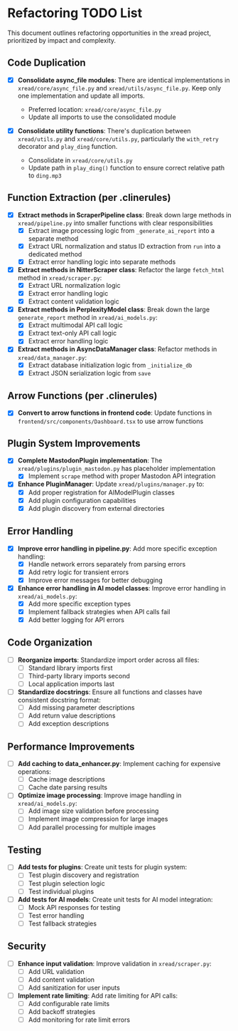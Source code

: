 # Refactoring TODO List

This document outlines refactoring opportunities in the xread project, prioritized by impact and complexity.

## Code Duplication

- [x] **Consolidate async_file modules**: There are identical implementations in `xread/core/async_file.py` and `xread/utils/async_file.py`. Keep only one implementation and update all imports.
  - Preferred location: `xread/core/async_file.py`
  - Update all imports to use the consolidated module

- [x] **Consolidate utility functions**: There's duplication between `xread/utils.py` and `xread/core/utils.py`, particularly the `with_retry` decorator and `play_ding` function.
  - Consolidate in `xread/core/utils.py`
  - Update path in `play_ding()` function to ensure correct relative path to `ding.mp3`

## Function Extraction (per .clinerules)

- [x] **Extract methods in ScraperPipeline class**: Break down large methods in `xread/pipeline.py` into smaller functions with clear responsibilities
  - [x] Extract image processing logic from `_generate_ai_report` into a separate method
  - [x] Extract URL normalization and status ID extraction from `run` into a dedicated method
  - [x] Extract error handling logic into separate methods

- [x] **Extract methods in NitterScraper class**: Refactor the large `fetch_html` method in `xread/scraper.py`:
  - [x] Extract URL normalization logic
  - [x] Extract error handling logic
  - [x] Extract content validation logic

- [x] **Extract methods in PerplexityModel class**: Break down the large `generate_report` method in `xread/ai_models.py`:
  - [x] Extract multimodal API call logic
  - [x] Extract text-only API call logic
  - [x] Extract error handling logic

- [x] **Extract methods in AsyncDataManager class**: Refactor methods in `xread/data_manager.py`:
  - [x] Extract database initialization logic from `_initialize_db`
  - [x] Extract JSON serialization logic from `save`

## Arrow Functions (per .clinerules)

- [x] **Convert to arrow functions in frontend code**: Update functions in `frontend/src/components/Dashboard.tsx` to use arrow functions

## Plugin System Improvements

- [x] **Complete MastodonPlugin implementation**: The `xread/plugins/plugin_mastodon.py` has placeholder implementation
  - [x] Implement `scrape` method with proper Mastodon API integration

- [x] **Enhance PluginManager**: Update `xread/plugins/manager.py` to:
  - [x] Add proper registration for AIModelPlugin classes
  - [x] Add plugin configuration capabilities
  - [x] Add plugin discovery from external directories

## Error Handling

- [x] **Improve error handling in pipeline.py**: Add more specific exception handling:
  - [x] Handle network errors separately from parsing errors
  - [x] Add retry logic for transient errors
  - [x] Improve error messages for better debugging

- [x] **Enhance error handling in AI model classes**: Improve error handling in `xread/ai_models.py`:
  - [x] Add more specific exception types
  - [x] Implement fallback strategies when API calls fail
  - [x] Add better logging for API errors

## Code Organization

- [ ] **Reorganize imports**: Standardize import order across all files:
  - [ ] Standard library imports first
  - [ ] Third-party library imports second
  - [ ] Local application imports last

- [ ] **Standardize docstrings**: Ensure all functions and classes have consistent docstring format:
  - [ ] Add missing parameter descriptions
  - [ ] Add return value descriptions
  - [ ] Add exception descriptions

## Performance Improvements

- [ ] **Add caching to data_enhancer.py**: Implement caching for expensive operations:
  - [ ] Cache image descriptions
  - [ ] Cache date parsing results

- [ ] **Optimize image processing**: Improve image handling in `xread/ai_models.py`:
  - [ ] Add image size validation before processing
  - [ ] Implement image compression for large images
  - [ ] Add parallel processing for multiple images

## Testing

- [ ] **Add tests for plugins**: Create unit tests for plugin system:
  - [ ] Test plugin discovery and registration
  - [ ] Test plugin selection logic
  - [ ] Test individual plugins

- [ ] **Add tests for AI models**: Create unit tests for AI model integration:
  - [ ] Mock API responses for testing
  - [ ] Test error handling
  - [ ] Test fallback strategies

## Security

- [ ] **Enhance input validation**: Improve validation in `xread/scraper.py`:
  - [ ] Add URL validation
  - [ ] Add content validation
  - [ ] Add sanitization for user inputs

- [ ] **Implement rate limiting**: Add rate limiting for API calls:
  - [ ] Add configurable rate limits
  - [ ] Add backoff strategies
  - [ ] Add monitoring for rate limit errors
